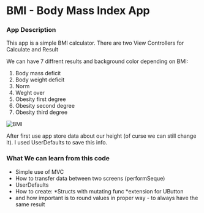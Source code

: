 # BMI - Body Mass Index App

### App Description
This app is a simple BMI calculator.
There are two View Controllers for Calculate and Result

We can have 7 diffrent results and background color depending on BMI:
1. Body mass deficit
2. Body weight deficit
3. Norm
4. Weght over
5. Obesity first degree
6. Obesity second degree
7. Obesity third degree

![BMI](https://user-images.githubusercontent.com/73897166/133264163-ba15267f-01e0-4df8-adb0-3dc23036f48a.png)

After first use app store data about our height (of curse we can still change it). 
I used UserDefaults to save this info.

### What We can learn from this code
* Simple use of MVC
* How to transfer data between two screens (performSeque)
* UserDefaults
* How to create: 
  *Structs with mutating func
  *extension for UButton
* and how important is to round values in proper way - to always have the same result

